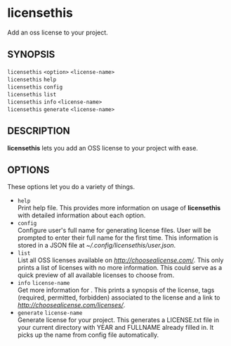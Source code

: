 # licensethis
Add an oss license to your project.

## SYNOPSIS

`licensethis` `<option>` `<license-name>`<br />
`licensethis` `help`<br />
`licensethis` `config`<br />
`licensethis` `list`<br />
`licensethis` `info` `<license-name>`<br />
`licensethis` `generate` `<license-name>`

## DESCRIPTION

**licensethis** lets you add an OSS license to your project with ease.

## OPTIONS

These options let you do a variety of things.

  * `help`<br />
	Print help file. This provides more information on usage of **licensethis** with detailed information about each option.
  * `config`<br />
	Configure user's full name for generating license files. User will be prompted to enter their full name for the first time. This information is stored in a JSON file at *~/.config/licensethis/user.json*.
  * `list`<br />
	List all OSS licenses available on *http://choosealicense.com/*. This only prints a list of licenses with no more information. This could serve as a quick preview of all available licenses to choose from.
  * `info` `license-name`<br />
	Get more information for <license-name>. This prints a synopsis of the license, tags (required, permitted, forbidden) associated to the license and a link to *http://choosealicense.com/licenses/<license-name>*.
  * `generate` `license-name`<br />
	Generate <license-name> license for your project. This generates a LICENSE.txt file in your current directory with YEAR and FULLNAME already filled in. It picks up the name from config file automatically.

